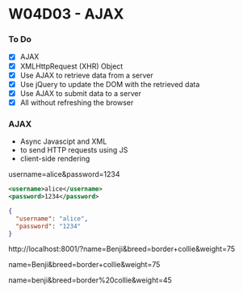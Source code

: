 # W04D03 - AJAX

### To Do
- [x] AJAX
- [x] XMLHttpRequest (XHR) Object
- [x] Use AJAX to retrieve data from a server
- [x] Use jQuery to update the DOM with the retrieved data
- [x] Use AJAX to submit data to a server
- [x] All without refreshing the browser

### AJAX
* Async Javascipt and XML
* to send HTTP requests using JS
* client-side rendering


username=alice&password=1234

```xml
<username>alice</username>
<password>1234</password>
```

```JSON
{
  "username": "alice",
  "password": "1234"
}
```


http://localhost:8001/?name=Benji&breed=border+collie&weight=75

name=Benji&breed=border+collie&weight=75

name=benji&breed=border%20collie&weight=45




